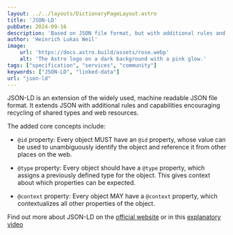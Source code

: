 ```yaml
---
layout: ../../layouts/DictionaryPageLayout.astro
title: 'JSON-LD'
pubDate: 2024-09-16
description: 'Based on JSON file format, but with additional rules and capabilities encouraging recycling of shared types and web resources.'
author: 'Heinrich Lukas Weil'
image:
    url: 'https://docs.astro.build/assets/rose.webp'
    alt: 'The Astro logo on a dark background with a pink glow.'
tags: ["specification", "services", "community"]
keywords: ["JSON-LD", "linked-data"]
url: "json-ld"
---
```


JSON-LD is an extension of the widely used, machine readable JSON file format. It extends JSON with additional rules and capabilities encouraging recycling of shared types and web resources. 

The added core concepts include:

- `@id` property: Every object MUST have an `@id` property, whose value can be used to unambiguously identify the object and reference it from other places on the web.

- `@type` property: Every object should have a `@type` property, which assigns a previously defined type for the object. This gives context about which properties can be expected.

- `@context` property: Every object MAY have a `@context` property, which contextualizes all other properties of the object.

Find out more about JSON-LD on the [official website](https://json-ld.org/) or in this [explanatory video](https://www.youtube.com/watch?v=vioCbTo3C-4)
